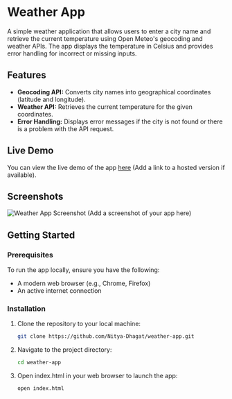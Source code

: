 # Weather App

A simple weather application that allows users to enter a city name and retrieve the current temperature using Open Meteo's geocoding and weather APIs. The app displays the temperature in Celsius and provides error handling for incorrect or missing inputs.

## Features

- **Geocoding API:** Converts city names into geographical coordinates (latitude and longitude).
- **Weather API:** Retrieves the current temperature for the given coordinates.
- **Error Handling:** Displays error messages if the city is not found or there is a problem with the API request.

## Live Demo

You can view the live demo of the app [here](#) (Add a link to a hosted version if available).

## Screenshots

![Weather App Screenshot](#) (Add a screenshot of your app here)

## Getting Started

### Prerequisites

To run the app locally, ensure you have the following:

- A modern web browser (e.g., Chrome, Firefox)
- An active internet connection

### Installation

1. Clone the repository to your local machine:

   ```bash
   git clone https://github.com/Nitya-Dhagat/weather-app.git
2. Navigate to the project directory:

   ```bash
   cd weather-app
3. Open index.html in your web browser to launch the app:

   ```bash
   open index.html
